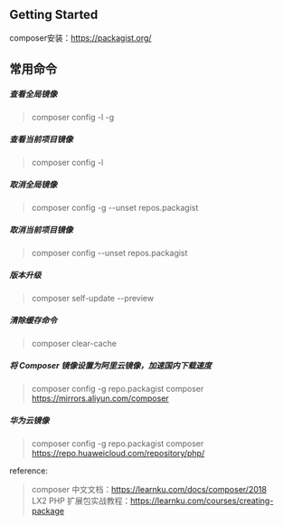 ## Getting Started

composer安装：https://packagist.org/

## 常用命令

##### 查看全局镜像

> composer config -l -g

##### 查看当前项目镜像

> composer config -l

##### 取消全局镜像

> composer config -g --unset repos.packagist

##### 取消当前项目镜像

> composer config --unset repos.packagist

##### 版本升级

> composer self-update --preview

##### 清除缓存命令

> composer clear-cache

##### 将 Composer 镜像设置为阿里云镜像，加速国内下载速度

> composer config -g repo.packagist composer https://mirrors.aliyun.com/composer

##### 华为云镜像

> composer config -g repo.packagist composer https://repo.huaweicloud.com/repository/php/


reference:
> composer 中文文档：https://learnku.com/docs/composer/2018  
> LX2 PHP 扩展包实战教程：https://learnku.com/courses/creating-package